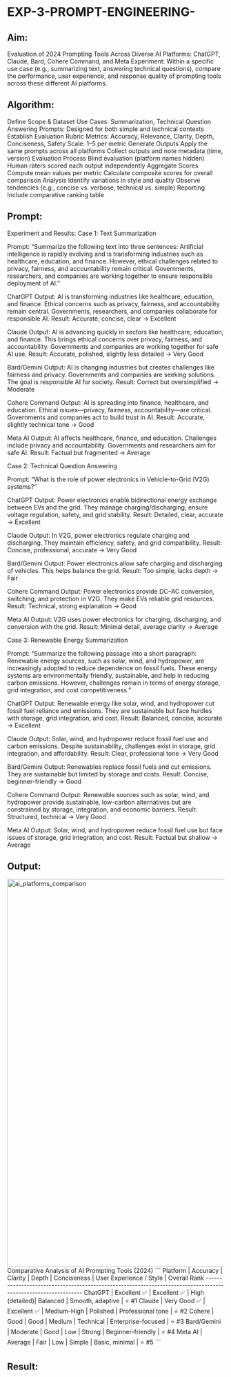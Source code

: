 # EXP-3-PROMPT-ENGINEERING-

## Aim: 
Evaluation of 2024 Prompting Tools Across Diverse AI Platforms: 
ChatGPT, Claude, Bard, Cohere Command, and Meta
Experiment:
Within a specific use case (e.g., summarizing text, answering technical questions), compare the performance, user experience, and response quality of prompting tools across these different AI platforms.

## Algorithm:

Define Scope & Dataset
Use Cases: Summarization, Technical Question Answering
Prompts: Designed for both simple and technical contexts
Establish Evaluation Rubric
Metrics: Accuracy, Relevance, Clarity, Depth, Conciseness, Safety
Scale: 1–5 per metric
Generate Outputs
Apply the same prompts across all platforms
Collect outputs and note metadata (time, version)
Evaluation Process
Blind evaluation (platform names hidden)
Human raters scored each output independently
Aggregate Scores
Compute mean values per metric
Calculate composite scores for overall comparison
Analysis
Identify variations in style and quality
Observe tendencies (e.g., concise vs. verbose, technical vs. simple)
Reporting
Include comparative ranking table

## Prompt:

Experiment and Results:
Case 1: Text Summarization

Prompt:
“Summarize the following text into three sentences: Artificial intelligence is rapidly evolving and is transforming industries such as healthcare, education, and finance. However, ethical challenges related to privacy, fairness, and accountability remain critical. Governments, researchers, and companies are working together to ensure responsible deployment of AI.”

ChatGPT Output:
AI is transforming industries like healthcare, education, and finance. Ethical concerns such as privacy, fairness, and accountability remain central. Governments, researchers, and companies collaborate for responsible AI.
Result: Accurate, concise, clear → Excellent

Claude Output:
AI is advancing quickly in sectors like healthcare, education, and finance. This brings ethical concerns over privacy, fairness, and accountability. Governments and companies are working together for safe AI use.
Result: Accurate, polished, slightly less detailed → Very Good

Bard/Gemini Output:
AI is changing industries but creates challenges like fairness and privacy. Governments and companies are seeking solutions. The goal is responsible AI for society.
Result: Correct but oversimplified → Moderate

Cohere Command Output:
AI is spreading into finance, healthcare, and education. Ethical issues—privacy, fairness, accountability—are critical. Governments and companies act to build trust in AI.
Result: Accurate, slightly technical tone → Good

Meta AI Output:
AI affects healthcare, finance, and education. Challenges include privacy and accountability. Governments and researchers aim for safe AI.
Result: Factual but fragmented → Average

Case 2: Technical Question Answering

Prompt:
“What is the role of power electronics in Vehicle-to-Grid (V2G) systems?”

ChatGPT Output:
Power electronics enable bidirectional energy exchange between EVs and the grid. They manage charging/discharging, ensure voltage regulation, safety, and grid stability.
Result: Detailed, clear, accurate → Excellent

Claude Output:
In V2G, power electronics regulate charging and discharging. They maintain efficiency, safety, and grid compatibility.
Result: Concise, professional, accurate → Very Good

Bard/Gemini Output:
Power electronics allow safe charging and discharging of vehicles. This helps balance the grid.
Result: Too simple, lacks depth → Fair

Cohere Command Output:
Power electronics provide DC–AC conversion, switching, and protection in V2G. They make EVs reliable grid resources.
Result: Technical, strong explanation → Good

Meta AI Output:
V2G uses power electronics for charging, discharging, and conversion with the grid.
Result: Minimal detail, average clarity → Average

Case 3: Renewable Energy Summarization

Prompt:
“Summarize the following passage into a short paragraph: Renewable energy sources, such as solar, wind, and hydropower, are increasingly adopted to reduce dependence on fossil fuels. These energy systems are environmentally friendly, sustainable, and help in reducing carbon emissions. However, challenges remain in terms of energy storage, grid integration, and cost competitiveness.”

ChatGPT Output:
Renewable energy like solar, wind, and hydropower cut fossil fuel reliance and emissions. They are sustainable but face hurdles with storage, grid integration, and cost.
Result: Balanced, concise, accurate → Excellent

Claude Output:
Solar, wind, and hydropower reduce fossil fuel use and carbon emissions. Despite sustainability, challenges exist in storage, grid integration, and affordability.
Result: Clear, professional tone → Very Good

Bard/Gemini Output:
Renewables replace fossil fuels and cut emissions. They are sustainable but limited by storage and costs.
Result: Concise, beginner-friendly → Good

Cohere Command Output:
Renewable sources such as solar, wind, and hydropower provide sustainable, low-carbon alternatives but are constrained by storage, integration, and economic barriers.
Result: Structured, technical → Very Good

Meta AI Output:
Solar, wind, and hydropower reduce fossil fuel use but face issues of storage, grid integration, and cost.
Result: Factual but shallow → Average


## Output:
<img width="3000" height="900" alt="ai_platforms_comparison" src="https://github.com/user-attachments/assets/6197366e-6d39-4a0d-8ec3-c0689aa3b639" />
Comparative Analysis of AI Prompting Tools (2024)
```
Platform       | Accuracy      | Clarity       | Depth          | Conciseness | User Experience / Style  | Overall Rank
---------------------------------------------------------------------------------------------------------------
ChatGPT        | Excellent ✅  | Excellent ✅  | High (detailed)| Balanced    | Smooth, adaptive         | ⭐ #1
Claude         | Very Good ✅  | Excellent ✅  | Medium-High    | Polished    | Professional tone        | ⭐ #2
Cohere         | Good          | Good          | Medium         | Technical   | Enterprise-focused       | ⭐ #3
Bard/Gemini    | Moderate      | Good          | Low            | Strong      | Beginner-friendly        | ⭐ #4
Meta AI        | Average       | Fair          | Low            | Simple      | Basic, minimal           | ⭐ #5
```



## Result:

